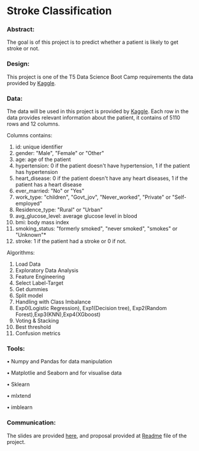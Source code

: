 # Stroke Classification


### Abstract:

The goal is of this project is to predict whether a patient is likely to get stroke or not. 

### Design:

This project is one of the T5 Data Science Boot Camp requirements the data provided by <a href="https://www.kaggle.com/fedesoriano/stroke-prediction-dataset">Kaggle</a>. 

### Data:
The data will be used in this project is provided by <a href="https://www.kaggle.com/fedesoriano/stroke-prediction-dataset">Kaggle</a>. 
Each row in the data provides relevant information about the patient, it contains of 5110 rows and 12 columns.

Columns contains:

1) id: unique identifier
2) gender: "Male", "Female" or "Other"
3) age: age of the patient
4) hypertension: 0 if the patient doesn't have hypertension, 1 if the patient has hypertension
5) heart_disease: 0 if the patient doesn't have any heart diseases, 1 if the patient has a heart disease
6) ever_married: "No" or "Yes"
7) work_type: "children", "Govt_jov", "Never_worked", "Private" or "Self-employed"
8) Residence_type: "Rural" or "Urban"
9) avg_glucose_level: average glucose level in blood
10) bmi: body mass index
11) smoking_status: "formerly smoked", "never smoked", "smokes" or "Unknown"*
12) stroke: 1 if the patient had a stroke or 0 if not.


Algorithms:

1.	Load Data 
2.	Exploratory Data Analysis
3.	Feature Engineering 
4.	Select Label-Target
5.	Get dummies
6.	Split model
7.	Handling with Class Imbalance
8.	Exp0(Logistic Regression), Exp1(Decision tree), Exp2(Random Forest),Exp3(KNN),Exp4(XGboost)
9.	Voting & Stacking
10.	Best threshold
11.	Confusion metrics



### Tools:

•	Numpy and Pandas for data manipulation 

•	Matplotlie and Seaborn and for visualise data

•	Sklearn 

• mlxtend

• imblearn 

### Communication:

The slides are provided <a href="https://github.com/modisultan/Stroke_Classification/blob/main/Stroke_classification_presnt.pdf">here</a>, and proposal provided at <a href="https://github.com/RazanAlzahrani1/Stroke_Classification">Readme</a> file of the project.

